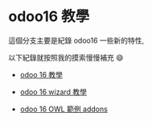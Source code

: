 # odoo16 教學

這個分支主要是紀錄 odoo16 一些新的特性,

以下紀錄就按照我的摸索慢慢補充 :smile:

- [odoo 16 教學](demo_expense_tutorial_v1)

- [odoo 16 wizard 教學](demo_odoo_tutorial_wizard)

- [odoo 16 OWL 範例 addons](demo_owl_tutorial)

